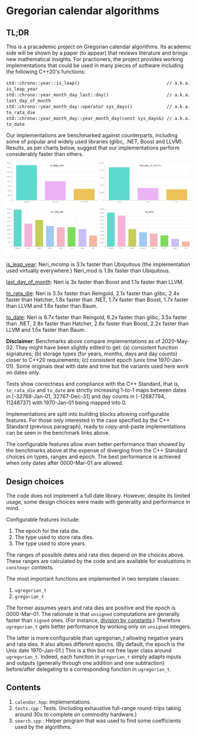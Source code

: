 # Gregorian calendar algorithms

## TL;DR

This is a pracademic project on Gregorian calendar algorithms. Its academic side will be shown by
a paper (to appear) that reviews literature and brings new mathematical insights. For practioners,
the project provides working implementations that could be used in many pieces of software including
the following C++20's functions:

    std::chrono::year::is_leap()                                 // a.k.a. is_leap_year
    std::chrono::year_month_day_last::day()                      // a.k.a. last_day_of_month
    std::chrono::year_month_day::operator sys_days()             // a.k.a. to_rata_die
    std::chrono::year_month_day::year_month_day(const sys_days&) // a.k.a. to_date

Our implementations are benchmarked against counterparts, including some of popular and widely used
libraries (glibc, .NET, Boost and LLVM). Results, as per charts below, suggest that our
implementations perform considerably faster than others.

![Benchmarks](https://github.com/cassioneri/calendar/blob/master/benchmarks/benchmarks.png)

[is_leap_year](https://quick-bench.com/q/xRcTxzWT5-GKQ-j0GCH4hfaufUg): Neri_mcomp is 3.1x faster 
than Ubiquitous (the implementation used virtually everywhere.) Neri_mod is 1.9x faster than 
Ubiquitous.

[last_day_of_month](https://quick-bench.com/q/tQELbu-usMTN9C73WDPbqbYSo2Q): Neri is 3x faster than
Boost and 1.1x faster than LLVM.

[to_rata_die](https://quick-bench.com/q/FnmQdcdN39otA7rUAC3hgRSn-Pg): Neri is 3.3x faster than
Reingold, 2.1x faster than glibc, 2.4x faster than Hatcher, 1.8x faster than .NET, 1.7x faster than
Boost, 1.7x faster than LLVM and 1.6x faster than Baum.

[to_date](https://quick-bench.com/q/-X095A7navkZkrIiEwhFQoH4qjM): Neri is 6.7x faster than 
Reingold, 6.2x faster than glibc, 3.5x faster than .NET, 2.8x faster than Hatcher, 2.6x faster than 
Boost, 2.2x faster than LLVM and 1.5x faster than Baum.

**Disclaimer**: Benchmarks above compare implementations as of 2020-May-02. They might have been
slightly edited to get: (a) consistent function signatures; (b) storage types (for years, months,
days and day counts) closer to C++20 requirements; (c) consistent epoch (unix time 1970-Jan-01).
Some originals deal with date and time but the variants used here work on dates only.

Tests show correctness and compliance with the C++ Standard, that is, `to_rata_die` and `to_date`
are strictly increasing 1-to-1 maps between dates in [-32768-Jan-01, 32767-Dec-31] and day counts in
[-12687794, 11248737] with 1970-Jan-01 being mapped into 0.

Implementations are split into building blocks allowing configurable features. For those only
interested in the case specified by the C++ Standard (previous paragraph), ready to copy-and-paste
implementations can be seen in the benchmark links above.

The configurable features allow even better performance than showed by the benchmarks above at the
expense of diverging from the C++ Standard choices on types, ranges and epoch. The best performance
is achieved when only dates after 0000-Mar-01 are allowed.

## Design choices

The code does not implement a full date library. However, despite its limited usage, some design
choices were made with generality and performance in mind.

Configurable features include:

1. The epoch for the rata die.
2. The type used to store rata dies.
3. The type used to store years.

The ranges of possible dates and rata dies depend on the choices above. These ranges are calculated
by the code and are available for evaluations in `constexpr` contexts.

The most important functions are implemented in two template classes:

1. `ugregorian_t`
2. `gregorian_t`

The former assumes years and rata dies are positive and the epoch is 0000-Mar-01. The rationale is
that `unsigned` computations are generally faster than `signed` ones. (For instance, [division by
constants](https://godbolt.org/z/4JxB4J).) Therefore `ugregorian_t` gets better performance by
working only on `unsigned` integers.

The latter is more configurable than ugregorian_t allowing negative years and rata dies. It also
allows different epochs. (By default, the epoch is the Unix date 1970-Jan-01.) This is a thin but
not free layer class around `ugregorian_t`. Indeed, each function in `gregorian_t` simply adapts
inputs and outputs (generally through one addition and one subtraction) before/after delegating to a
corresponding function in `ugregorian_t`.

## Contents

1. `calendar.hpp`: Implementations.
2. `tests.cpp`   : Tests. (Including exhaustive full-range round-trips taking around 30s to complete
on commodity hardware.)
3. `search.cpp`  : Helper program that was used to find some coefficients used by the algorithms.
